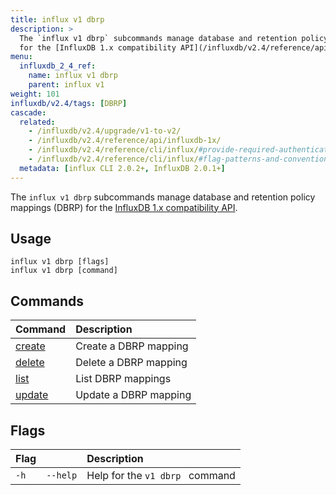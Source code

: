```yaml
---
title: influx v1 dbrp
description: >
  The `influx v1 dbrp` subcommands manage database and retention policy mappings (DBRP)
  for the [InfluxDB 1.x compatibility API](/influxdb/v2.4/reference/api/influxdb-1x/).
menu:
  influxdb_2_4_ref:
    name: influx v1 dbrp
    parent: influx v1
weight: 101
influxdb/v2.4/tags: [DBRP]
cascade:
  related:
    - /influxdb/v2.4/upgrade/v1-to-v2/
    - /influxdb/v2.4/reference/api/influxdb-1x/
    - /influxdb/v2.4/reference/cli/influx/#provide-required-authentication-credentials, influx CLI—Provide required authentication credentials
    - /influxdb/v2.4/reference/cli/influx/#flag-patterns-and-conventions, `influx` CLI—Flag patterns and conventions
  metadata: [influx CLI 2.0.2+, InfluxDB 2.0.1+]
---
```


The `influx v1 dbrp` subcommands manage database and retention policy mappings (DBRP)
for the [InfluxDB 1.x compatibility API](/influxdb/v2.4/reference/api/influxdb-1x/).

## Usage
```
influx v1 dbrp [flags]
influx v1 dbrp [command]
```

## Commands

| Command                                                       | Description           |
|:------------------------------------------------------------- |:--------------------- |
| [create](/influxdb/v2.4/reference/cli/influx/v1/dbrp/create/) | Create a DBRP mapping |
| [delete](/influxdb/v2.4/reference/cli/influx/v1/dbrp/delete/) | Delete a DBRP mapping |
| [list](/influxdb/v2.4/reference/cli/influx/v1/dbrp/list/)     | List DBRP mappings    |
| [update](/influxdb/v2.4/reference/cli/influx/v1/dbrp/update/) | Update a DBRP mapping |

## Flags
| Flag |          | Description                     |
|:-----|:---------|:--------------------------------|
| `-h` | `--help` | Help for the `v1 dbrp ` command |
